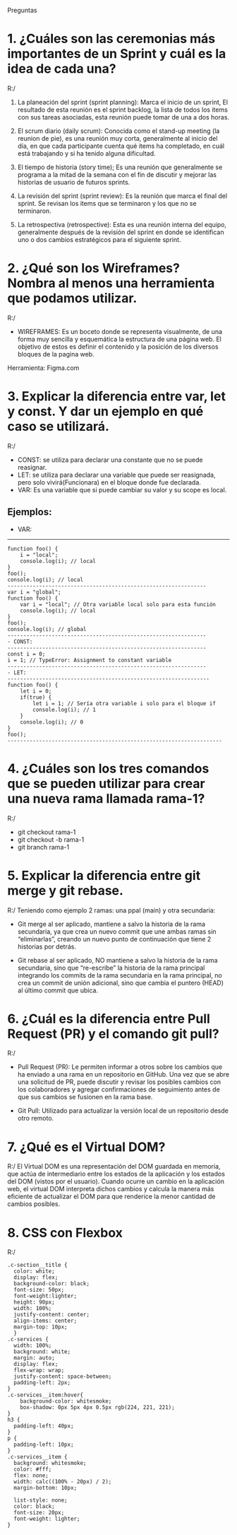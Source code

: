 
Preguntas
# 1. ¿Cuáles son las ceremonias más importantes de un Sprint y cuál es la idea de cada una?
R:/
 1. La planeación del sprint (sprint planning): Marca el inicio de un sprint, El resultado de esta reunión es el sprint backlog, la    lista  de todos los items con sus tareas asociadas, esta reunión puede tomar de una a dos horas. 

 2. El scrum diario (daily scrum): Conocida como el stand-up meeting (la reunion de pie), es una reunión muy corta, generalmente al inicio del día, en que cada participante cuenta qué items ha completado, en cuál está trabajando y si ha tenido alguna dificultad.

 3. El tiempo de historia (story time); Es una reunión que generalmente se programa a la mitad de la semana con el fin de discutir y mejorar las historias de usuario de futuros sprints.

 4. La revisión del sprint (sprint review): Es la reunión que marca el final del sprint. Se revisan los items que se terminaron y los que no se terminaron.

 5. La retrospectiva (retrospective): Esta es una reunión interna del equipo, generalmente después de la revisión del sprint en donde se identifican uno o dos cambios estratégicos para el siguiente sprint.

# 2. ¿Qué son los Wireframes? Nombra al menos una herramienta que podamos utilizar.
R:/
- WIREFRAMES: Es un boceto donde se representa visualmente, de una forma muy sencilla y esquemática la estructura de una página web. El objetivo de estos es definir el contenido y la posición de los diversos bloques de la pagina web. 

Herramienta: Figma.com

# 3. Explicar la diferencia entre var, let y const. Y dar un ejemplo en qué caso se utilizará.
R:/
- CONST: se utiliza para declarar una constante que no se puede reasignar.
- LET: se utiliza para declarar una variable que puede ser reasignada, pero solo vivirá(Funcionara) en el bloque donde fue declarada.
- VAR: Es una variable que si puede cambiar su valor y su scope es local.

Ejemplos:
--------------------------------------------------------------
- VAR:
--------------------------------------------------------------
```var i = "global";
function foo() {
    i = "local";
    console.log(i); // local
}
foo();
console.log(i); // local
---------------------------------------------------------------
var i = "global";
function foo() {
    var i = "local"; // Otra variable local solo para esta función
    console.log(i); // local
}
foo();
console.log(i); // global
---------------------------------------------------------------
- CONST:
---------------------------------------------------------------
const i = 0;
i = 1; // TypeError: Assignment to constant variable
---------------------------------------------------------------
- LET:
----------------------------------------------------------------
function foo() {
    let i = 0;
    if(true) {
        let i = 1; // Sería otra variable i solo para el bloque if
        console.log(i); // 1
    }
    console.log(i); // 0
}
foo(); 
--------------------------------------------------------------------
``` 

# 4. ¿Cuáles son los tres comandos que se pueden utilizar para crear una nueva rama llamada rama-1?
R:/
- git checkout rama-1
- git checkout -b rama-1
- git branch rama-1
# 5. Explicar la diferencia entre git merge y git rebase.
R:/ 
Teniendo como ejemplo 2 ramas: una ppal (main) y otra secundaria:

- Git merge al ser aplicado, mantiene a salvo la historia de la rama secundaria, ya que crea un nuevo commit que une ambas ramas sin “eliminarlas”, creando un nuevo punto de continuación que tiene 2 historias por detrás.

- Git rebase al ser aplicado, NO mantiene a salvo la historia de la rama secundaria, sino que “re-escribe” la historia de la rama principal integrando los commits de la rama secundaria en la rama principal, no crea un commit de unión adicional, sino que cambia el puntero (HEAD) al último commit que ubica.

# 6. ¿Cuál es la diferencia entre Pull Request (PR) y el comando git pull?
R:/
- Pull Request (PR): Le permiten informar a otros sobre los cambios que ha enviado a una rama en un repositorio en GitHub. Una vez que se abre una solicitud de PR, puede discutir y revisar los posibles cambios con los colaboradores y agregar confirmaciones de seguimiento antes de que sus cambios se fusionen en la rama base.

- Git Pull: Utilizado para actualizar la versión local de un repositorio desde otro remoto.

# 7. ¿Qué es el Virtual DOM?
R:/
El Virtual DOM es una representación del DOM guardada en memoria, que actúa de intermediario entre los estados de la aplicación y los estados del DOM (vistos por el usuario). Cuando ocurre un cambio en la aplicación web, el virtual DOM interpreta dichos cambios y calcula la manera más eficiente de actualizar el DOM para que renderice la menor cantidad de cambios posibles.

# 8. CSS con Flexbox
R:/ 
```
.c-section__title {
  color: white;
  display: flex;
  background-color: black;
  font-size: 50px;
  font-weight:lighter;
  height: 90px;
  width: 100%;
  justify-content: center;
  align-items: center;
  margin-top: 10px;
  }
.c-services {
  width: 100%;
  background: white;
  margin: auto;
  display: flex;
  flex-wrap: wrap;
  justify-content: space-between;
  padding-left: 2px;
}
.c-services__item:hover{
    background-color: whitesmoke;
    box-shadow: 0px 5px 4px 0.5px rgb(224, 221, 221);
}
h3 {
  padding-left: 40px;
}
p {
  padding-left: 10px;
}
.c-services__item {
  background: whitesmoke;
  color: #fff;
  flex: none;
  width: calc((100% - 20px) / 2);
  margin-bottom: 10px;

  list-style: none;
  color: black;
  font-size: 20px;
  font-weight: lighter;
}
